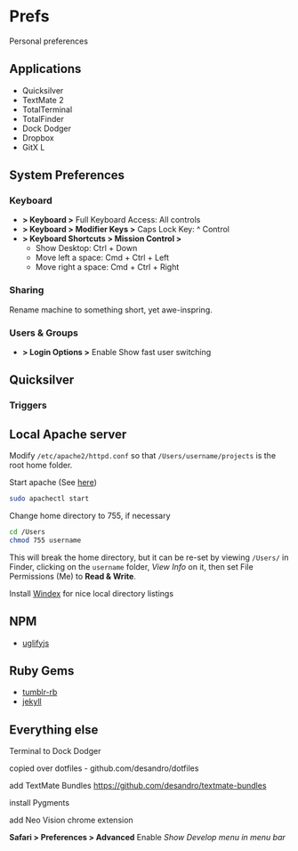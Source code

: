 # Prefs

Personal preferences

## Applications

+ Quicksilver
+ TextMate 2
+ TotalTerminal
+ TotalFinder
+ Dock Dodger
+ Dropbox
+ GitX L

## System Preferences

### Keyboard

+ **> Keyboard >** Full Keyboard Access: All controls
+ **> Keyboard > Modifier Keys >** Caps Lock Key: ^ Control
+ **> Keyboard Shortcuts > Mission Control >**
  - Show Desktop: Ctrl + Down
  - Move left a space: Cmd + Ctrl + Left
  - Move right a space: Cmd + Ctrl + Right

### Sharing

Rename machine to something short, yet awe-inspring.

### Users & Groups

+ **> Login Options >** Enable Show fast user switching

## Quicksilver

### Triggers


## Local Apache server

Modify `/etc/apache2/httpd.conf` so that `/Users/username/projects` is the root home folder.

Start apache (See [here](http://maestric.com/doc/mac/apache_php_mysql_snow_leopard))

``` bash
sudo apachectl start
```

Change home directory to 755, if necessary

``` bash
cd /Users
chmod 755 username
```

This will break the home directory, but it can be re-set by viewing `/Users/` in Finder, clicking on the `username` folder, _View Info_ on it, then set File Permissions (Me) to **Read & Write**.

Install [Windex](https://github.com/desandro/windex) for nice local directory listings

## NPM

+ [uglifyjs](https://github.com/mishoo/uglifyjs)

## Ruby Gems

+ [tumblr-rb](https://github.com/mwunsch/tumblr)
+ [jekyll](https://github.com/mojombo/jekyll)

## Everything else


Terminal to Dock Dodger

copied over dotfiles - github.com/desandro/dotfiles

add TextMate Bundles https://github.com/desandro/textmate-bundles

install Pygments
  
add Neo Vision chrome extension

**Safari > Preferences > Advanced** Enable _Show Develop menu in menu bar_





